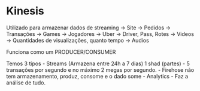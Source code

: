 # Kinesis

Utilizado para armazenar dados de streaming
-> Site -> Pedidos -> Transações
-> Games -> Jogadores
-> Uber -> Driver, Pass, Rotes
-> Videos -> Quantidades de visualizações, quanto tempo
-> Audios 

Funciona como um PRODUCER/CONSUMER

Temos 3 tipos
    - Streams (Armazena entre 24h a 7 dias)  1 shad (partes) - 5 transações por segundo e no máximo 2 megas por segundo. 
    - Firehose não tem armazenamento, produz, consome e o dado some
    - Analytics - Faz a análise de tudo. 